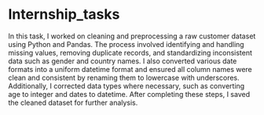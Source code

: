 # Internship_tasks

In this task, I worked on cleaning and preprocessing a raw customer dataset using Python and Pandas. The process involved identifying and handling missing values, removing duplicate records, and standardizing inconsistent data such as gender and country names. I also converted various date formats into a uniform datetime format and ensured all column names were clean and consistent by renaming them to lowercase with underscores. Additionally, I corrected data types where necessary, such as converting age to integer and dates to datetime. After completing these steps, I saved the cleaned dataset for further analysis.
